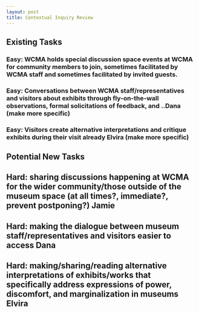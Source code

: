 ```yaml
---
layout: post
title: Contextual Inquiry Review 
---
```

## Existing Tasks  
### Easy: WCMA holds special discussion space events at WCMA for community members to join, sometimes facilitated by WCMA staff and sometimes facilitated by invited guests.  

### Easy: Conversations between WCMA staff/representatives and visitors about exhibits through fly-on-the-wall observations, formal solicitations of feedback, and ..Dana  (make more specific) 

### Easy: Visitors create alternative interpretations and critique exhibits during their visit already Elvira (make more specific)

## Potential New Tasks

## Hard: sharing discussions happening at WCMA for the wider community/those outside of the museum space (at all times?, immediate?, prevent postponing?) Jamie

## Hard: making the dialogue between museum staff/representatives and visitors easier to access  Dana  

## Hard: making/sharing/reading alternative interpretations of exhibits/works that specifically address expressions of power, discomfort, and marginalization in museums Elvira


